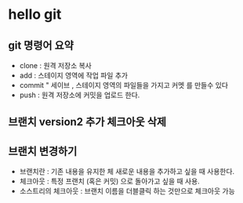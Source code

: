 # hello git

## git 명령어 요약

- clone : 원격 저장소 복사 
- add : 스테이지 영역에 작업 파일 추가 
- commit " 세이브 , 스테이지 영역의 파일들을 가지고 커멧 를 만들수 있다 
- push : 원격 저장소에 커밋을 업로드 한다.


## 브랜치 version2 추가 체크아웃 삭제
## 브랜치 변경하기
- 브랜치란 : 기존 내용을 유지한 체 새로운 내용을 추가하고 싶을 때 사용한다.
- 체크아웃 : 특정 프랜치 (혹은 커밋) 으로 돌아가고 싶을 때 사용.
- 소스트리의 체크아웃 : 브랜치 이름을 더블클릭 하는 것만으로 체크아웃 가능
